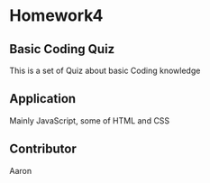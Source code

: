 # Homework4

## Basic Coding Quiz
This is a set of Quiz about basic Coding knowledge

## Application
Mainly JavaScript, some of HTML and CSS

## Contributor
Aaron

